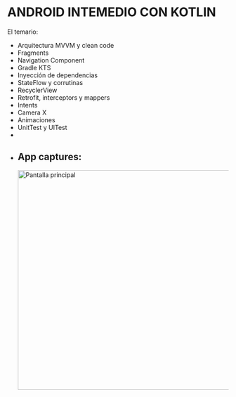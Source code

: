 # ANDROID INTEMEDIO CON KOTLIN 

El temario:
<br />
- Arquitectura MVVM y clean code 
- Fragments
- Navigation Component
- Gradle KTS
- Inyección de dependencias
- StateFlow y corrutinas
- RecyclerView
- Retrofit, interceptors y mappers
- Intents
- Camera X
- Animaciones
- UnitTest y UITest
- 
- ## App captures:
    <img src="docs/captures/menu.png" alt="Pantalla principal" height="500">
   
